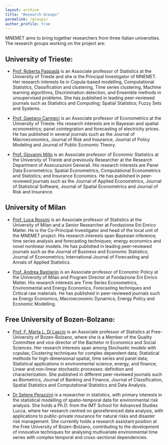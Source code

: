 ```yaml
---
layout: archive
title: "Research Groups"
permalink: /groups/
author_profile: true
---
```


MNEMET aims to bring together researchers from three Italian universities. The research groups working on the project are:

## University of Trieste:

* [Prof. Roberta Pappadà](https://deams.units.it/it/dipartimento/persone/personale-docente?q=it/node/17847) is an Associate professor of Statistics at the University of Trieste and she is the Principal Investigator of MNEMET. Her research interests lie in Copula-based modelling, Computational Statistics, Classification and clustering, Time series clustering, Machine learning algorithms, Discrimination detection, and Ensemble methods in unsupervised problems. She has published in leading peer-reviewed journals such as Statistics and Computing; Spatial Statistics; Fuzzy Sets and Systems.
  
* [Prof. Gaetano Carmeci](https://www.units.it/persone/index.php/from/abook/persona/4715) is an Associate professor of Econometrics at the University of Trieste. His research interests are in Bayesian and spatial econometrics; panel cointegration and forecasting of electricity prices. He has published in several journals such as the Journal of Macroeconomics, Journal of Risk and Insurance, Journal of Policy Modeling and Journal of Public Economic Theory.

* [Prof. Giovanni Millo](https://deams.units.it/it/dipartimento/persone/personale-docente?q=it/node/20120) is an Associate professor of Economic Statistics at the University of Trieste and previously Researcher at the Research Department of Assicurazioni Generali. His research interests are Panel Data Econometrics; Spatial Econometrics; Computational Econometrics and Statistics; and Insurance Economics. He has published in peer-reviewed journals such as the Journal of Applied Econometrics, Journal of Statistical Software, Journal of Spatial Econometrics and Journal of Risk and Insurance.
  
## University of Milan

* [Prof. Luca Rossini](https://rossiniluca.github.io/web/) is an Associate professor of Statistics at the University of Milan and a Senior Researcher at Fondazione Eni Enrico Mattei. He is the Co-Principal Investigator and head of the local unit of the MNEMET project. His research interests span Bayesian inference; time series analysis and forecasting techniques; energy economics and novel nonlinear models. He has published in leading peer-reviewed journals such as the Journal of Business and Economic Statistics; Journal of Econometrics; International Journal of Forecasting and Annals of Applied Statistics.

* [Prof. Andrea Bastianin](https://sites.google.com/view/andrea-bastianin) is an Associate professor of Economic Policy at the University of Milan and Program Director at Fondazione Eni Enrico Mattei. His research interests are Time Series Econometrics, Environmental and Energy Economics, Forecasting techniques and Critical raw materials. He has published in peer-reviewed journals such as Energy Economics; Macroeconomic Dynamics; Energy Policy and Economic Modelling.

  
## Free University of Bozen-Bolzano:

* [Prof. F. Marta L. Di Lascio](http://www.fmldilascio.it) is an Associate professor of Statistics at Free-University of Bozen-Bolzano, where she is a Member of the Quality Committee and vice director of the Bachelor in Economics and Social Sciences.
  Her research interests span among Stochastic models with copulas; Clustering techniques for complex dependent data; Statistical methods for high-dimensional spatial, time series and panel data; Statistical applications in environmental science, energy, and finance; Linear and non-linear stochastic processes: definition and characterization.
She published in different peer-reviewed journals such as Biometrics, Journal of Banking and Finance, Journal of Classification,  Spatial Statistics and Computational Statistics and Data Analysis.

* [Dr Selene Perazzini](https://www.unibz.it/de/faculties/economics-management/academic-staff/person/45071-selene-perazzini) is a researcher in statistics, with primary interests in the statistical modelling of spatio-temporal data for environmental risk analysis. She holds a Ph.D. from the IMT School for Advanced Studies Lucca, where her research centred on georeferenced data analysis, with applications to public-private insurance for natural risks and disaster risk management. She currently holds a research assistant position at the Free University of Bozen-Bolzano, contributing to the development of innovative techniques for analysing multivariate environmental time series with complex temporal and cross-sectional dependencies.

